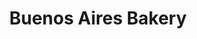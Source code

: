 ---
title: "Buenos Aires Bakery"
url: /ciudad-autonoma-de-buenos-aires/buenos-aires-bakery-paraguay/
shop: panadería
---